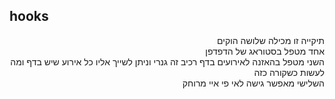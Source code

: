 ## hooks
<p align="right">
תיקייה זו מכילה שלושה הוקים <br>
אחד מטפל בסטוראג של הדפדפן<br>
השני מטפל בהאזנה לאירועים בדף רכיב זה גנרי וניתן לשייך אליו כל אירוע שיש בדף ומה לעשות כשקורה כזה<br>
השלישי מאפשר גישה לאי פי איי מרוחק <br>
</p>